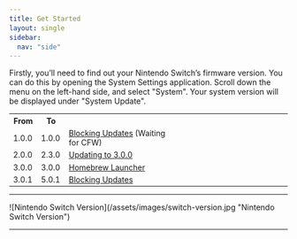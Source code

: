 ```yaml
---
title: Get Started
layout: single
sidebar:
  nav: "side"
---
```


Firstly, you’ll need to find out your Nintendo Switch’s firmware version. You can do this by opening the System Settings application. Scroll down the menu on the left-hand side, and select "System". Your system version will be displayed under "System Update".

<center>
	<table>
		<colgroup>
			<col span="1" style="width: 10%;" />
			<col span="1" style="width: 10%;" />
			<col span="1" style="width: 40%;" />
			<col span="1" style="width: 40%;" />
		</colgroup>
		<tbody>
			<tr>
				<th>From</th>
				<th>To</th>
				<th></th>
			</tr>
			<tr>
				<td>1.0.0</td>
				<td>1.0.0</td>
				<td><a href="/guide/blocking-updates">Blocking Updates</a> (Waiting for CFW)</td>
			</tr>
			<tr>
				<td>2.0.0</td>
				<td>2.3.0</td>
				<td><a href="/guide/updating-to-3.0.0">Updating to 3.0.0</a></td>
			</tr>
			<tr>
				<td>3.0.0</td>
				<td>3.0.0</td>
				<td><a href="/guide/homebrew-launcher">Homebrew Launcher</a></td>
			</tr>
			<tr>
				<td>3.0.1</td>
				<td>5.0.1</td>
				<td><a href="/guide/blocking-updates">Blocking Updates</a></td>
			</tr>
		</tbody>
	</table>
</center>
<hr>
![Nintendo Switch Version](/assets/images/switch-version.jpg "Nintendo Switch Version")
<hr>
